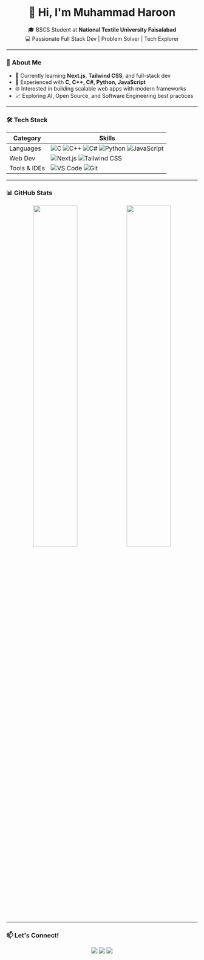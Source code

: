 <h1 align="center">👋 Hi, I'm Muhammad Haroon</h1>
<p align="center">
  🎓 BSCS Student at <strong>National Textile University Faisalabad</strong> <br/>
  💻 Passionate Full Stack Dev | Problem Solver | Tech Explorer
</p>

---

### 🚀 About Me
- 🧠 Currently learning **Next.js**, **Tailwind CSS**, and full-stack dev
- 🔧 Experienced with **C, C++, C#, Python, JavaScript**
- 🌐 Interested in building scalable web apps with modern frameworks
- 📈 Exploring AI, Open Source, and Software Engineering best practices

---

### 🛠️ Tech Stack

| Category        | Skills                                                                 |
|----------------|------------------------------------------------------------------------|
| Languages       | ![C](https://img.shields.io/badge/-C-blue?style=flat) ![C++](https://img.shields.io/badge/-C++-00599C?style=flat) ![C#](https://img.shields.io/badge/-C%23-239120?style=flat) ![Python](https://img.shields.io/badge/-Python-3776AB?style=flat&logo=python) ![JavaScript](https://img.shields.io/badge/-JavaScript-F7DF1E?style=flat&logo=javascript) |
| Web Dev         | ![Next.js](https://img.shields.io/badge/-Next.js-000?style=flat&logo=nextdotjs) ![Tailwind CSS](https://img.shields.io/badge/-Tailwind%20CSS-38B2AC?style=flat&logo=tailwindcss) |
| Tools & IDEs    | ![VS Code](https://img.shields.io/badge/-VS%20Code-007ACC?style=flat&logo=visualstudiocode) ![Git](https://img.shields.io/badge/-Git-F05032?style=flat&logo=git) |

---

### 📊 GitHub Stats

<p align="center">
  <img src="https://github-readme-stats.vercel.app/api?username=your-github-username&show_icons=true&theme=tokyonight" width="48%" />
  <img src="https://github-readme-streak-stats.herokuapp.com?user=your-github-username&theme=tokyonight" width="48%" />
</p>

---

### 📫 Let's Connect!

<p align="center">
  <a href="https://www.linkedin.com/in/your-linkedin/" target="_blank"><img src="https://img.shields.io/badge/LinkedIn-blue?style=flat&logo=linkedin" /></a>
  <a href="mailto:your.email@example.com"><img src="https://img.shields.io/badge/Email-D14836?style=flat&logo=gmail&logoColor=white"/></a>
  <a href="https://your-portfolio.com" target="_blank"><img src="https://img.shields.io/badge/Portfolio-000?style=flat&logo=vercel&logoColor=white"/></a>
</p>
